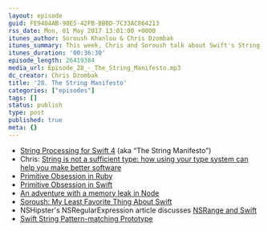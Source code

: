 ```yaml
---
layout: episode
guid: FE9404AB-98E5-42FB-BB0D-7C33AC864213
rss_date: Mon, 01 May 2017 13:01:00 +0000
itunes_author: Soroush Khanlou & Chris Dzombak
itunes_summary: This week, Chris and Soroush talk about Swift's String Manifesto.
itunes_duration: '00:36:30'
episode_length: 26419384
media_url: Episode_28_-_The_String_Manifesto.mp3
dc_creator: Chris Dzombak
title: '28. The String Manifesto'
categories: ["episodes"]
tags: []
status: publish
type: post
published: true
meta: {}
---
```

- [String Processing for Swift 4](https://github.com/apple/swift/blob/master/docs/StringManifesto.md) (aka “The String Manifesto”)
- Chris: [String is not a sufficient type: how using your type system can help you make better software](https://www.dzombak.com/talks/2015-12-10-String-is-not-a-sufficient-type--how-using-your-type-system-can-help-you-make-better-software.html)
- [Primitive Obsession in Ruby](http://solnic.eu/2012/06/25/get-rid-of-that-code-smell-primitive-obsession.html)
- [Primitive Obsession in Swift](https://medium.com/compileswift/avoiding-primitive-obsession-in-swift-5325b65d521e)
- [An adventure with a memory leak in Node](https://medium.com/@clifcunn/an-adventure-with-a-memory-leak-in-node-3568128a0e83)
- [Soroush: My Least Favorite Thing About Swift](http://khanlou.com/2016/08/my-least-favorite-thing-about-swift/)
- NSHipster's NSRegularExpression article discusses [NSRange and Swift](https://nshipster.com/nsregularexpression/#nsrange-and-swift)
- [Swift String Pattern-matching Prototype](https://github.com/apple/swift/blob/master/test/Prototypes/PatternMatching.swift#L32)
